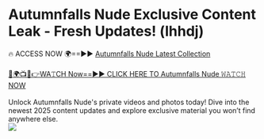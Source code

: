 # Autumnfalls Nude Exclusive Content Leak - Fresh Updates! (lhhdj)

🔥 ACCESS NOW 🌍==►► <a href="https://tinyurl.com/yc657z5k" rel="nofollow">Autumnfalls Nude Latest Collection</a>
<br><br>
[🔴🌍📺📱👉WA𝚃CH Now==►► CLICK HERE TO Autumnfalls Nude 𝚆𝙰𝚃𝙲𝙷 NOW](https://tinyurl.com/yc657z5k)
<br><br>
Unlock Autumnfalls Nude's private videos and photos today! Dive into the newest 2025 content updates and explore exclusive material you won’t find anywhere else.
<br>
<a href="https://tinyurl.com/yc657z5k" rel="nofollow" data-target="animated-image.originalLink"><img src="https://camo.githubusercontent.com/8a4f000d20f83aca3bf7ec5f350d767afa0574a8a352519fd8cfa583a6f93a33/68747470733a2f2f692e696d6775722e636f6d2f644a486b345a712e676966" data-canonical-src="https://i.imgur.com/dJHk4Zq.gif" style="max-width: 100%; display: inline-block;" data-target="animated-image.originalImage"></a>
<br>
